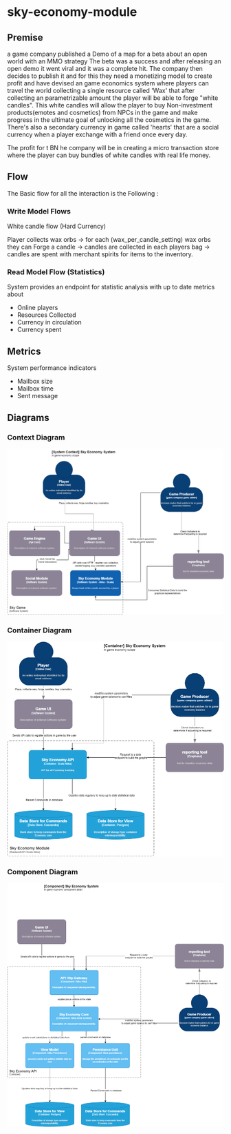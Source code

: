# sky-economy-module


## Premise
a game company published a Demo of a map for a beta about an open world with an MMO strategy
The beta was a success and after releasing an open demo it went viral and it was a complete hit. The company then decides to publish it and for this they need a monetizing model to create profit and have devised an game economics system where players can travel the world collecting a single resource called 'Wax' that after collecting an parametrizable amount the player will be able to forge "white candles". This white candles will allow the player to buy Non-investment products(emotes and cosmetics) from NPCs in the game and make progress in the ultimate goal of unlocking all the cosmetics in the game. There's also a secondary currency in game called 'hearts' that are a social currency when a player exchange with a friend once every day.

The profit for t BN he company will be in creating a micro transaction store where the player can buy bundles of white candles with real life money.

## Flow

The Basic flow for all the interaction is the Following :

###  Write Model Flows
White candle flow (Hard Currency)

Player collects wax orbs -> for each (wax_per_candle_setting) wax orbs they can Forge a candle -> candles are collected in each players bag -> candles are spent with merchant spirits for items to the inventory.  

### Read Model Flow (Statistics)

System provides an endpoint for statistic analysis with up to date metrics about
* Online players
* Resources Collected
* Currency in circulation
* Currency spent 


## Metrics

System performance indicators
* Mailbox size
* Mailbox time
* Sent message

## Diagrams

### Context Diagram
![context](docs/sky-economy-system_context.drawio.png)

### Container Diagram
![container](docs/sky-economy-system_container.drawio.png)

### Component Diagram
![component](docs/sky-economy-component.drawio.png)

